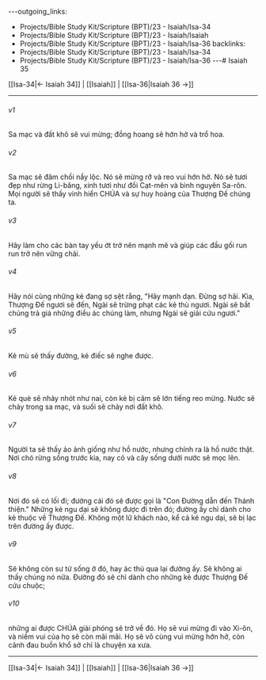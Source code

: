 ---outgoing_links:
  - Projects/Bible Study Kit/Scripture (BPT)/23 - Isaiah/Isa-34
  - Projects/Bible Study Kit/Scripture (BPT)/23 - Isaiah/Isaiah
  - Projects/Bible Study Kit/Scripture (BPT)/23 - Isaiah/Isa-36
backlinks:
  - Projects/Bible Study Kit/Scripture (BPT)/23 - Isaiah/Isa-34
  - Projects/Bible Study Kit/Scripture (BPT)/23 - Isaiah/Isa-36
---# Isaiah 35

[[Isa-34|← Isaiah 34]] | [[Isaiah]] | [[Isa-36|Isaiah 36 →]]
***



###### v1 
Sa mạc và đất khô sẽ vui mừng; đồng hoang sẽ hớn hở và trổ hoa. 

###### v2 
Sa mạc sẽ đâm chồi nẩy lộc. Nó sẽ mừng rỡ và reo vui hớn hở. Nó sẽ tươi đẹp như rừng Li-băng, xinh tươi như đồi Cạt-mên và bình nguyên Sa-rôn. Mọi người sẽ thấy vinh hiển CHÚA và sự huy hoàng của Thượng Đế chúng ta. 

###### v3 
Hãy làm cho các bàn tay yếu ớt trở nên mạnh mẽ và giúp các đầu gối run run trở nên vững chãi. 

###### v4 
Hãy nói cùng những kẻ đang sợ sệt rằng, "Hãy mạnh dạn. Đừng sợ hãi. Kìa, Thượng Đế ngươi sẽ đến, Ngài sẽ trừng phạt các kẻ thù ngươi. Ngài sẽ bắt chúng trả giá những điều ác chúng làm, nhưng Ngài sẽ giải cứu ngươi." 

###### v5 
Kẻ mù sẽ thấy đường, kẻ điếc sẽ nghe được. 

###### v6 
Kẻ què sẽ nhảy nhót như nai, còn kẻ bị câm sẽ lớn tiếng reo mừng. Nước sẽ chảy trong sa mạc, và suối sẽ chảy nơi đất khô. 

###### v7 
Người ta sẽ thấy ảo ảnh giống như hồ nước, nhưng chính ra là hồ nước thật. Nơi chó rừng sống trước kia, nay cỏ và cây sống dưới nước sẽ mọc lên. 

###### v8 
Nơi đó sẽ có lối đi; đường cái đó sẽ được gọi là "Con Đường dẫn đến Thánh thiện." Những kẻ ngu dại sẽ không được đi trên đó; đường ấy chỉ dành cho kẻ thuộc về Thượng Đế. Không một lữ khách nào, kể cả kẻ ngu dại, sẽ bị lạc trên đường ấy được. 

###### v9 
Sẽ không còn sư tử sống ở đó, hay ác thú qua lại đường ấy. Sẽ không ai thấy chúng nó nữa. Đường đó sẽ chỉ dành cho những kẻ được Thượng Đế cứu chuộc; 

###### v10 
những ai được CHÚA giải phóng sẽ trở về đó. Họ sẽ vui mừng đi vào Xi-ôn, và niềm vui của họ sẽ còn mãi mãi. Họ sẽ vô cùng vui mừng hớn hở, còn cảnh đau buồn khổ sở chỉ là chuyện xa xưa.

***
[[Isa-34|← Isaiah 34]] | [[Isaiah]] | [[Isa-36|Isaiah 36 →]]
